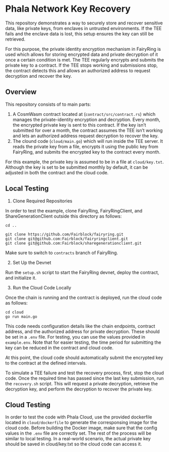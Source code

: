 # Phala Network Key Recovery

This repository demonstrates a way to securely store and recover sensitive data, like private keys, from enclaves in untrusted environments. If the TEE fails and the enclave data is lost, this setup ensures the key can still be retrieved.

For this purpose, the private identity encryption mechanism in FairyRing is used which allows for storing encrypted data and private decryption of it once a certain condition is met. The TEE regularly encrypts and submits the private key to a contract. If the TEE stops working and submissions stop, the contract detects this and allows an authorized address to request decryption and recover the key. 

## Overview

This repository consists of to main parts:

1. A CosmWasm contract located at (`contract/src/contract.rs`) which manages the private-identity encryption and decryption. Every month, the encrypted private key is sent to this contract. If the key isn’t submitted for over a month, the contract assumes the TEE isn’t working and lets an authorized address request decryption to recover the key.
2. The clound code (`cloud/main.go`) which will run inside the TEE server. It reads the private key from a file, encrypts it using the public key from FairyRing, and submits the encrypted key to the contract every month.

For this example, the private key is assumed to be in a file at `cloud/key.txt`. Although the key is set to be submitted monthly by default, it can be adjusted in both the contract and the cloud code.

## Local Testing
1. Clone Required Repositories
   
In order to test the example, clone FairyRing, FairyRingClient, and ShareGenerationClient outside this directory as follows:
```
cd ..

git clone https://github.com/Fairblock/fairyring.git
git clone git@github.com:Fairblock/fairyringclient.git
git clone git@github.com:Fairblock/sharegenerationclient.git

```
Make sure to switch to `contracts` branch of FairyRing.

2. Set Up the Devnet
   
Run the `setup.sh` script to start the FairyRing devnet, deploy the contract, and initialize it.

3. Run the Cloud Code Locally
 
Once the chain is running and the contract is deployed, run the cloud code as follows:
```
cd cloud
go run main.go
```
This code needs configuration details like the chain endpoints, contract address, and the authorized address for private decryption. These should be set in a `.env` file. For testing, you can use the values provided in `example.env`. Note that for easier testing, the time period for submitting the key can be reduced in the contract and cloud code. 

At this point, the cloud code should automatically submit the encrypted key to the contract at the defined intervals.

To simulate a TEE failure and test the recovery process, first, stop the cloud code. Once the required time has passed since the last key submission, run the `recovery.sh` script. This will request a private decryption, retrieve the decryption key, and perform the decryption to recover the private key. 

## Cloud Testing

In order to test the code with Phala Cloud, use the provided dockerfile located in `cloud/dockerfile` to generate the corresponsing image for the cloud code. Before building the Docker image, make sure that the config values in the `.env` file are correctly set. The rest of the process will be similar to local testing.
In a real-world scenario, the actual private key should be saved in cloud/key.txt so the cloud code can access it.